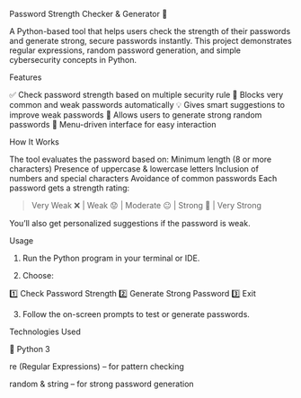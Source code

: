 Password Strength Checker & Generator 🔐

A Python-based tool that helps users check the strength of their passwords and generate strong, secure passwords instantly. This project demonstrates regular expressions, random password generation, and simple cybersecurity concepts in Python.

Features

✅ Check password strength based on multiple security rule
🚫 Blocks very common and weak passwords automatically
💡 Gives smart suggestions to improve weak passwords
🔢 Allows users to generate strong random passwords
🧠 Menu-driven interface for easy interaction

How It Works

The tool evaluates the password based on:
Minimum length (8 or more characters)
Presence of uppercase & lowercase letters
Inclusion of numbers and special characters
Avoidance of common passwords
Each password gets a strength rating:

> Very Weak ❌ | Weak 😟 | Moderate 😐 | Strong 🙂 | Very Strong 

You’ll also get personalized suggestions if the password is weak.

Usage

1. Run the Python program in your terminal or IDE.

2. Choose:

1️⃣ Check Password Strength
2️⃣ Generate Strong Password
3️⃣ Exit


3. Follow the on-screen prompts to test or generate passwords.

Technologies Used

🐍 Python 3

re (Regular Expressions) – for pattern checking

random & string – for strong password generation
